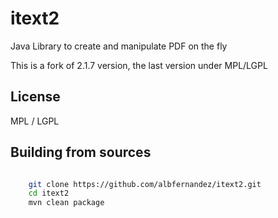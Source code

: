 # itext2

Java Library to create and manipulate PDF on the fly

This is a fork of 2.1.7 version, the last version under MPL/LGPL

## License

MPL / LGPL

## Building from sources

```bash

    git clone https://github.com/albfernandez/itext2.git
    cd itext2
    mvn clean package
    
``` 


